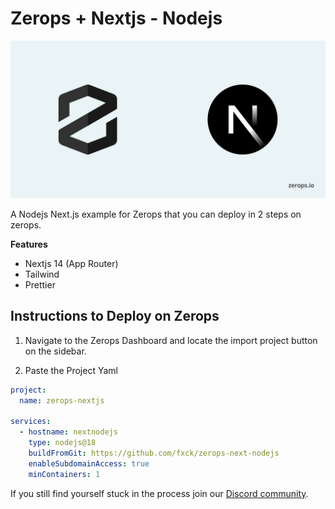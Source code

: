 # Zerops + Nextjs - Nodejs

![Header Image](public/ZeropsNextjs.png)

A Nodejs Next.js example for Zerops that you can deploy in 2 steps on zerops.

**Features**

- Nextjs 14 (App Router)
- Tailwind
- Prettier

## Instructions to Deploy on Zerops

1. Navigate to the Zerops Dashboard and locate the import project button on the sidebar.

2. Paste the Project Yaml

```yaml
project:
  name: zerops-nextjs

services:
  - hostname: nextnodejs
    type: nodejs@18
    buildFromGit: https://github.com/fxck/zerops-next-nodejs
    enableSubdomainAccess: true
    minContainers: 1
```

If you still find yourself stuck in the process join our [Discord community](https://discord.gg/5ptAqtpyvh).
